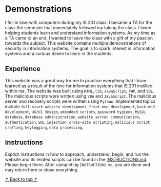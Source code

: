 # Demonstrations
I fell in love with computers during my IS 201 class. I became a TA for the class the semester that immediately followed my taking the class. I loved helping students learn and understand information systems. As my time as a TA came to an end, I wanted to leave the class with a gift of my passion towards the subject. This website contains multiple demonstrations of security in information systems. The goal is to spark interest in information systems and a curious desire to learn in the students.

## Experience
This website was a great way for me to practice everything that I have learned as a result of the love for information systems that IS 201 instilled within me. The website was built using `HTML`, `CSS`, `JavaScript`, `PHP`, and `SQL`. The malicious scripts were written using `VBA` and `JavaScript`. The malicious server and recovery scripts were written using `Python`. Implemented topics include `full-stack website development`, `front-end development`, `back-end development`, `UX/UI design`, `embedded scripts`, `password hygiene`, `MySQL database`, `database administration`, `website server communication`, `authentication`, `SQL injection`, `cross-site scripting`, `malicious script crafting`, `keylogging`, `data processing`.

## Instructions
Explicit instructions in how to approach, understand, begin, and run the website and its related scripts can be found in the [INSTRUCTIONS.md](/assets/INSTRUCTIONS.md). Please begin there. After completing `INSTRUCTIONS.md`, you are done and may return here or close everything.

[&uarr; Back to top &uarr;](README.md#demonstrations)